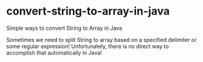 # convert-string-to-array-in-java
Simple ways to convert String to Array in Java

Sometimes we need to split String to array based on a specified delimiter or some regular expression! Unfortunately, there is no direct way to accomplish that automatically in Java!
